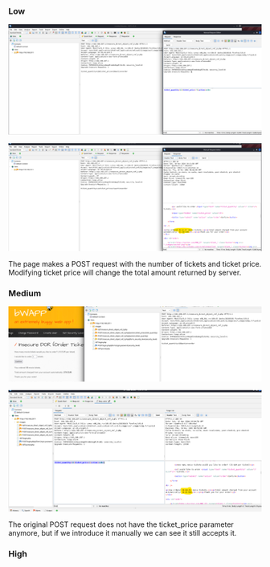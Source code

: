 ### Low

![](..\marktext_images\2024-11-16-12-15-11-image.png)

![](..\marktext_images\2024-11-16-12-15-38-image.png)

The page makes a POST request with the number of tickets and ticket price. Modifying ticket price will change the total amount returned by server.

### Medium

![](..\marktext_images\2024-11-16-12-27-17-image.png)

![](..\marktext_images\2024-11-16-12-28-36-image.png)

The original POST request does not have the ticket_price parameter anymore, but if we introduce it manually we can see it still accepts it.

### High
